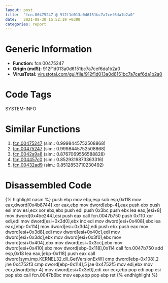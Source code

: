 ```yaml
---
layout: post
title:  "fcn.00475247 @ 912f1d013a0d6151bc7a7cef6da1b2a0"
date:   2021-08-30 15:52:19 +0300
categories: report
---
```


# Generic Information
- **Function:** fcn.00475247
- **Origin (md5):** 912f1d013a0d6151bc7a7cef6da1b2a0
- **VirusTotal:** [virustotal.com/gui/file/912f1d013a0d6151bc7a7cef6da1b2a0][virustotal_ref]

# Code Tags
<span class="tag" id="SYSTEM-INFO">SYSTEM-INFO</span>


# Similar Functions

1. [fcn.00475247][similar_1_ref] (sim.: 0.9998445752508868)
2. [fcn.00475247][similar_2_ref] (sim.: 0.9998445752508868)
3. [fcn.0042a9a8][similar_3_ref] (sim.: 0.8767069556588828)
4. [fcn.004457c0][similar_4_ref] (sim.: 0.8529319873363316)
5. [fcn.00432ad9][similar_5_ref] (sim.: 0.8512853710230492)


# Disassembled Code

{% highlight nasm %}
push ebp
mov ebp,esp
sub esp,0x118
mov eax,dword[0x4b8744]
xor eax,ebp
mov dword[ebp-4],eax
push ebx
push esi
mov esi,ecx
xor ebx,ebx
push edi
push 0x3bc
push ebx
lea eax,[esi+8]
mov dword[0x4be244],esi
push eax
call fcn.0047b750
push 0x110
xor edi,edi
mov dword[esi+0x3d0],ebx
inc edi
mov dword[esi+0x408],ebx
lea eax,[ebp-0x114]
mov dword[esi+0x3d4],edi
push ebx
push eax
mov dword[esi+0x3d8],edi
mov dword[esi+0x40c],edi
mov dword[esi+0x3dc],ebx
mov dword[esi+0x3f0],ebx
mov dword[esi+0x404],ebx
mov dword[esi+0x3cc],ebx
mov dword[esi+0x410],ebx
mov dword[ebp-0x118],0x114
call fcn.0047b750
add esp,0x18
lea eax,[ebp-0x118]
push eax
call dword[sym.imp.KERNEL32.dll_GetVersionExW]
cmp dword[ebp-0x108],2
jne 0x4752f3
cmp dword[ebp-0x114],5
jae 0x4752f5
mov edi,ebx
mov ecx,dword[ebp-4]
mov dword[esi+0x3e0],edi
xor ecx,ebp
pop edi
pop esi
pop ebx
call fcn.0047b6bc
mov esp,ebp
pop ebp
ret 
{% endhighlight %}


[similar_1_ref]: /report/fcn.00475247@152885a790b99953ce23874f0947b7bd
[similar_2_ref]: /report/fcn.00475247@fb9b7d22bc1c143ac66b0575cbdd088d
[similar_3_ref]: /report/fcn.0042a9a8@9c2b894b84f59672d8be2e984066f76f
[similar_4_ref]: /report/fcn.004457c0@3dfcfb1d918b690c00de324bcfcdc082
[similar_5_ref]: /report/fcn.00432ad9@418e0921f3a9bd4f5bc0dcc59623b5a1
[virustotal_ref]: https://www.virustotal.com/gui/file/912f1d013a0d6151bc7a7cef6da1b2a0